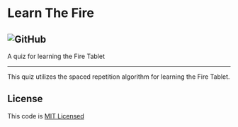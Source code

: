 # Learn The Fire

## ![GitHub](https://img.shields.io/github/license/vramdhanie/learn-the-fire)

A quiz for learning the Fire Tablet

---

This quiz utilizes the spaced repetition algorithm for learning the Fire Tablet.

## License

This code is [MIT Licensed](LICENSE)

